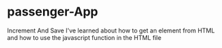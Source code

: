 # passenger-App
Increment And Save
I've learned about how to get an element from HTML and how to use the javascript function in the HTML file
